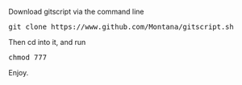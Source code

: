 Download gitscript via the command line 

<pre>git clone https://www.github.com/Montana/gitscript.sh</pre>

Then cd into it, and run 

<pre>chmod 777</pre> 

Enjoy. 
